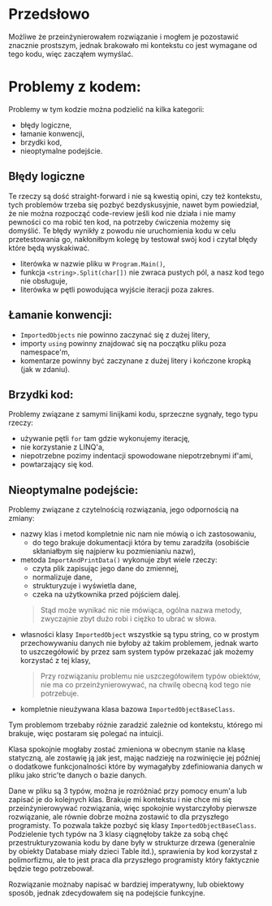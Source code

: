 # Przedsłowo
Możliwe że przeinżynierowałem rozwiązanie i mogłem je pozostawić znacznie prostszym, jednak brakowało mi kontekstu co jest wymagane od tego kodu, więc zacząłem wymyślać.

# Problemy z kodem:
Problemy w tym kodzie można podzielić na kilka kategorii:
- błędy logiczne,
- łamanie konwencji,
- brzydki kod,
- nieoptymalne podejście.

## Błędy logiczne
Te rzeczy są dość straight-forward i nie są kwestią opini, czy też kontekstu, tych problemów trzeba się pozbyć bezdyskusyjnie, nawet bym powiedział, że nie można rozpocząć code-review jeśli kod nie działa i nie mamy pewności co ma robić ten kod, na potrzeby ćwiczenia możemy się domyślić.
Te błędy wynikły z powodu nie uruchomienia kodu w celu przetestowania go, nakłoniłbym kolegę by testował swój kod i czytał błędy które będą wyskakiwać.
- literówka w nazwie pliku w `Program.Main()`,
- funkcja `<string>.Split(char[])` nie zwraca pustych pól, a nasz kod tego nie obsługuje,
- literówka w pętli powodująca wyjście iteracji poza zakres.

## Łamanie konwencji:
- `ImportedObjects` nie powinno zaczynać się z dużej litery,
- importy `using` powinny znajdować się na początku pliku poza namespace'm,
- komentarze powinny być zaczynane z dużej litery i kończone kropką (jak w zdaniu).

## Brzydki kod:
Problemy związane z samymi linijkami kodu, sprzeczne sygnały, tego typu rzeczy:
- używanie pętli `for` tam gdzie wykonujemy iterację,
- nie korzystanie z LINQ'a,
- niepotrzebne pozimy indentacji spowodowane niepotrzebnymi if'ami,
- powtarzający się kod.

## Nieoptymalne podejście:
Problemy związane z czytelnością rozwiązania, jego odpornością na zmiany:
- nazwy klas i metod kompletnie nic nam nie mówią o ich zastosowaniu,
  - do tego brakuje dokumentacji która by temu zaradziła (osobiście skłaniałbym się najpierw ku pozmienianiu nazw),
- metoda `ImportAndPrintData()` wykonuje zbyt wiele rzeczy:
  - czyta plik zapisując jego dane do zmiennej,
  - normalizuje dane,
  - strukturyzuje i wyświetla dane,
  - czeka na użytkownika przed pójściem dalej.
  > Stąd może wynikać nic nie mówiąca, ogólna nazwa metody, zwyczajnie zbyt dużo robi i ciężko to ubrać w słowa.
- własności klasy `ImportedObject` wszystkie są typu string, co w prostym przechowywaniu danych nie byłoby aż takim problemem, jednak warto to uszczegółowić by przez sam system typów przekazać jak możemy korzystać z tej klasy,
  > Przy rozwiązaniu problemu nie uszczegółowiłem typów obiektów, nie ma co przeinżynierowywać, na chwilę obecną kod tego nie potrzebuje.
- kompletnie nieużywana klasa bazowa `ImportedObjectBaseClass`.
  
Tym problemom trzebaby różnie zaradzić zależnie od kontekstu, którego mi brakuje, więc postaram się polegać na intuicji.  
  
Klasa spokojnie mogłaby zostać zmieniona w obecnym stanie na klasę statyczną, ale zostawię ją jak jest, mając nadzieję na rozwinięcie jej później o dodatkowe funkcjonalności które by wymagałyby zdefiniowania danych w pliku jako stric'te danych o bazie danych.  
  
Dane w pliku są 3 typów, można je rozróżniać przy pomocy enum'a lub zapisać je do kolejnych klas. Brakuje mi kontekstu i nie chce mi się przeinżynierowywać rozwiązania, więc spokojnie wystarczyłoby pierwsze rozwiązanie, ale równie dobrze można zostawić to dla przyszłego programisty. To pozwala także pozbyć się klasy `ImportedObjectBaseClass`.  
Podzielenie tych typów na 3 klasy ciągnęłoby także za sobą chęć przestrukturyzowania kodu by dane były w strukturze drzewa (generalnie by obiekty Database miały dzieci Table itd.), sprawienia by kod korzystał z polimorfizmu, ale to jest praca dla przyszłego programisty który faktycznie będzie tego potrzebował.  
  
Rozwiązanie możnaby napisać w bardziej imperatywny, lub obiektowy sposób, jednak zdecydowałem się na podejście funkcyjne.  
